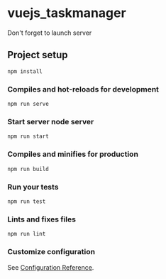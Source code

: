 # vuejs_taskmanager

Don't forget to launch server

## Project setup
```
npm install
```

### Compiles and hot-reloads for development
```
npm run serve
```


### Start server node server
```
npm run start
```

### Compiles and minifies for production
```
npm run build
```

### Run your tests
```
npm run test
```

### Lints and fixes files
```
npm run lint
```

### Customize configuration
See [Configuration Reference](https://cli.vuejs.org/config/).
